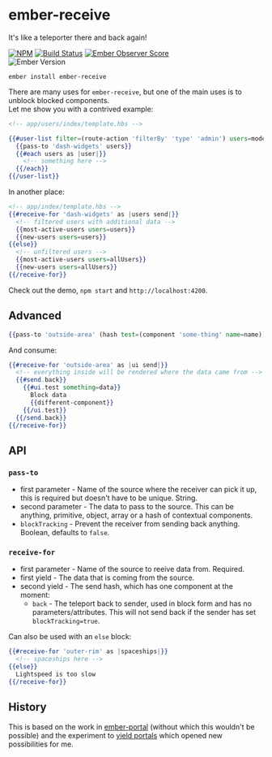 # ember-receive

It's like a teleporter there and back again!

[![NPM][npm-badge-img]][npm-badge-link]
[![Build Status][travis-badge]][travis-badge-url]
[![Ember Observer Score][ember-observer-badge]][ember-observer-url]  
![Ember Version][ember-version]

```no-highlight
ember install ember-receive
```

There are many uses for `ember-receive`, but one of the main uses is to unblock blocked components.  
Let me show you with a contrived example:

```hbs
<!-- app/users/index/template.hbs -->

{{#user-list filter=(route-action 'filterBy' 'type' 'admin') users=model as |users|}}
  {{pass-to 'dash-widgets' users}}
  {{#each users as |user|}}
    <!-- something here -->
  {{/each}}
{{/user-list}}
```

In another place:
```hbs
<!-- app/index/template.hbs -->
{{#receive-for 'dash-widgets' as |users send|}}
  <!-- filtered users with additional data -->
  {{most-active-users users=users}}
  {{new-users users=users}}
{{else}}
  <!-- unfiltered users -->
  {{most-active-users users=allUsers}}
  {{new-users users=allUsers}}
{{/receive-for}}
```

Check out the demo, `npm start` and `http://localhost:4200`.

## Advanced

```hbs
{{pass-to 'outside-area' (hash test=(component 'some-thing' name=name))}}
```

And consume:

```hbs
{{#receive-for 'outside-area' as |ui send|}}
  <!-- everything inside will be rendered where the data came from -->
  {{#send.back}}
    {{#ui.test something=data}}
      Block data
      {{different-component}}
    {{/ui.test}}
  {{/send.back}}
{{/receive-for}}
```

## API

### `pass-to`

* first parameter - Name of the source where the receiver can pick it up, this is required but doesn't have to be unique. String.
* second parameter - The data to pass to the source. This can be anything, primitive, object, array or a hash of contextual components.
* `blockTracking` - Prevent the receiver from sending back anything. Boolean, defaults to `false`.

### `receive-for`

* first parameter - Name of the source to reeive data from. Required.
* first yield - The data that is coming from the source.
* second yield - The send hash, which has one component at the moment:
  - `back` - The teleport back to sender, used in block form and has no parameters/attributes.
    This will not send back if the sender has set `blockTracking=true`.

Can also be used with an `else` block:

```hbs
{{#receive-for 'outer-rim' as |spaceships|}}
  <!-- spaceships here -->
{{else}}
  Lightspeed is too slow
{{/receive-for}}
```

## History

This is based on the work in [ember-portal] (without which this wouldn't be possible) and the experiment to [yield portals] which opened new possibilities for me.

[npm-badge-img]: https://badge.fury.io/js/ember-receive.svg
[npm-badge-link]: http://badge.fury.io/js/ember-receive
[travis-badge]: https://travis-ci.org/knownasilya/ember-receive.svg
[travis-badge-url]: https://travis-ci.org/knownasilya/ember-receive
[ember-observer-badge]: http://emberobserver.com/badges/ember-receive.svg
[ember-observer-url]: http://emberobserver.com/addons/ember-receive
[ember-version]: https://embadge.io/v1/badge.svg?start=2.3.0
[ember-portal]: https://github.com/minutebase/ember-portal
[yield portals]: https://github.com/knownasilya/ember-yielded-portals
